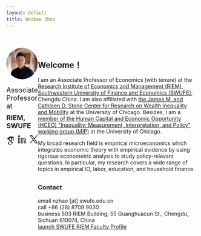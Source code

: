 ```yaml
---
layout: default
title: Naibao Zhao
---
```


<div class="container" style="display: flex; justify-content: space-around; margin-top: 50px; margin-bottom: 50px;">
    <div class="responsive-div2" style="display: flex; flex-direction: column;">
        <img src="nzhao.jpeg" alt="Profile Picture" style="width: 150px; border-radius: 50%;">
        <p style="font-size: 18px; margin-bottom: -15px;"> Associate Professor at</p>
        <h3 style="font-size: 18px; margin-bottom: 15px;"> RIEM, SWUFE</h3>
        <div style="display: flex; gap: 10px;">
          <a href="https://scholar.google.com/citations?user=hXPZ0XsAAAAJ&hl=en"><img src="google_scholar_icon.png" alt="Google Scholar" style="width: 25px;"></a>
          <a href="https://www.linkedin.com/in/naibao-zhao-92a140b7/"><img src="linkedin_icon.png" alt="LinkedIn" style="width: 25px;"></a>
          <a href="https://twitter.com/NaibaoZhao"><img src="twitter_icon.png" alt="Twitter" style="width: 25px;"></a>
       </div>
    </div>
    <div class="responsive-div">
        <h2>Welcome！</h2>
        <p>I am an Associate Professor of Economics (with tenure) at the <a href="https://riem.swufe.edu.cn/">Research Institute of Economics and Management (RIEM)</a>, <a href="https://www.swufe.edu.cn/">Southwestern University of Finance and Economics (SWUFE)</a>, Chengdu China. I am also affiliated with <a href="https://harris.uchicago.edu/news-events/news/stone-center-research-wealth-inequality-and-mobility-launches-5-million-gift"> the James M. and Cathleen D. Stone Center for Research on Wealth Inequality and Mobility</a> at the University of Chicago. Besides, I am a <a href="https://hceconomics.uchicago.edu/people/naibao-zhao"> member of the Human Capital and Economic Opportunity (HCEO) "Inequality: Measurement, Interpretation, and Policy" working group (MIP)</a> at the University of Chicago.</p>
        <p style="margin-bottom: 30px;">My broad research field is empirical microeconomics which integrates economic theory with empirical evidence by using rigorous econometric analysis to study policy-relevant questions. In particular, my research covers a wide range of topics in empirical IO, labor, education, and household finance.</p>
        <h3>Contact</h3>
            <span class="material-icons-sharp">email</span> nzhao [at] swufe.edu.cn<br/>
            <span class="material-icons-sharp">call</span> +86 (28) 8709 9030<br/> 
            <span class="material-icons-sharp">business</span> 503 RIEM Building, 55 Guanghuacun St., Chengdu, Sichuan 610074, China<br/>
            <a href="https://riem.swufe.edu.cn/info/1286/3584.htm"> <span class="material-icons-sharp">launch</span> SWUFE RIEM Faculty Profile</a><br/> 
    </div>
</div>


<!-- <img class="profile-picture" src="nzhao.jpeg"> -->

<!-- I am an Associate Professor of Economics (with tenure) at the [Research Institute of Economics and Management (RIEM)](https://riem.swufe.edu.cn/), [Southwestern University of Finance and Economics (SWUFE)](https://www.swufe.edu.cn/), Chengdu China. I am also a [member of the Human Capital and Economic Opportunity (HCEO) "Inequality: Measurement, Interpretation, and Policy" working group (MIP)](https://hceconomics.uchicago.edu/people/naibao-zhao) at the University of Chicago. -->

<!-- My broad research field is empirical microeconomics which integrates economic theory with empirical evidence by using rigorous econometric analysis to study policy-relevant questions. In particular, my research covers a wide range of topics in empirical IO, labor, education, and household finance.<br/> -->

<!-- This is a jekyll based resume template. You can find the full source code on [GitHub](https://github.com/bk2dcradle/researcher) -->

<!--
## <br/>Contact

nzhao [at] swufe.edu.cn<br/> 
503 RIEM Building, Guanghua Campus<br/> 
Southwestern University of Finance and Economics<br/> 
Chengdu, Sichuan 610074<br/> 
P. R. China<br/><br/>
-->

<!-- ## Publications -->

<!-- 1. F.Bar, J.Doe: Effects of having a placeholder of a name . -->
<!-- 2. S.Holmes, J.Watson: Consequences of living with a sociopath in London -->

<!-- ## Typography -->

<!-- This is a [link](http://google.com). Something *italics* and something **bold**. v

<!-- Here is a table -->

<!--Year | Award | Category 
-----|-------|--------
2014 | Emmy  | Won Outstanding Lead Actor in a miniseries or a movie
2015 | BAFTA | Nominated for Best Leading Actor for Sherlock
2014 | Satellite | Won Best Actor miniseries or television film -->

<!-- Here is a horizontal rule -->

<!-- --- -->

<!-- Here is a blockquote -->

<!-- > To a great mind, nothing is little -->

<!-- ## References -->

<!-- * Foo Bar: Head of Department, Placeholder Names, Lorem 
* John Doe: Associate Professor, Department of Computer Science, Ipsum -->
